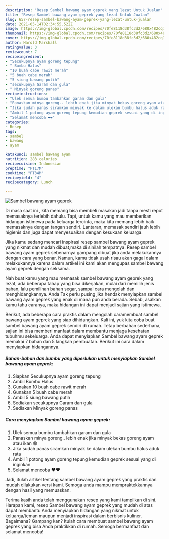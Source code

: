 ```yaml
---
description: "Resep Sambel bawang ayam geprek yang lezat Untuk Jualan"
title: "Resep Sambel bawang ayam geprek yang lezat Untuk Jualan"
slug: 657-resep-sambel-bawang-ayam-geprek-yang-lezat-untuk-jualan
date: 2021-05-14T02:34:55.522Z
image: https://img-global.cpcdn.com/recipes/70fe8118d38fc3d2/680x482cq70/sambel-bawang-ayam-geprek-foto-resep-utama.jpg
thumbnail: https://img-global.cpcdn.com/recipes/70fe8118d38fc3d2/680x482cq70/sambel-bawang-ayam-geprek-foto-resep-utama.jpg
cover: https://img-global.cpcdn.com/recipes/70fe8118d38fc3d2/680x482cq70/sambel-bawang-ayam-geprek-foto-resep-utama.jpg
author: Harold Marshall
ratingvalue: 3
reviewcount: 7
recipeingredient:
- "Secukupnya ayam goreng tepung"
- " Bumbu Halus"
- "10 buah cabe rawit merah"
- "5 buah cabe merah"
- "5 siung bawang putih"
- "secukupnya Garam dan gula"
- " Minyak goreng panas"
recipeinstructions:
- "Ulek semua bumbu tambahkan garam dan gula"
- "Panaskan minya goreng.. lebih enak jika minyak bekas goreng ayam atau ikan 😁"
- "Jika sudah panas siramkan minyak ke dalam ulekan bumbu halus aduk rata"
- "Ambil 1 potong ayam goreng tepung kemudian geprek sesuai yang di inginkan"
- "Selamat mencoba ❤️❤️"
categories:
- Resep
tags:
- sambel
- bawang
- ayam

katakunci: sambel bawang ayam 
nutrition: 283 calories
recipecuisine: Indonesian
preptime: "PT17M"
cooktime: "PT34M"
recipeyield: "4"
recipecategory: Lunch

---
```



![Sambel bawang ayam geprek](https://img-global.cpcdn.com/recipes/70fe8118d38fc3d2/680x482cq70/sambel-bawang-ayam-geprek-foto-resep-utama.jpg)

Di masa  saat ini , kita memang bisa membeli masakan jadi tanpa mesti repot memasaknya terlebih dahulu. Tapi, untuk kamu yang mau memberikan hidangan istimewa pada keluarga tercinta, maka kita memang lebih baik memasaknya dengan tangan sendiri. Lantaran, memasak sendiri jauh lebih higienis dan juga dapat menyesuaikan dengan kesukaan keluarga.

Jika kamu sedang mencari inspirasi resep sambel bawang ayam geprek yang nikmat dan mudah dibuat,maka di sinilah tempatnya. Resep sambel bawang ayam geprek  sebenarnya gampang dibuat jika anda melakukannya dengan cara yang benar. Namun, kamu tidak usah risau akan gagal dalam melakukannya 
karena dalam artikel ini kami akan mengupas sambel bawang ayam geprek dengan seksama.  



Nah buat kamu yang mau memasak sambel bawang ayam geprek yang lezat, ada beberapa tahap yang bisa dikerjakan, mulai dari memilih jenis bahan, lalu pemilihan bahan segar, sampai cara mengolah dan menghidangkannya. Anda Tak perlu pusing jika hendak menyiapkan sambel bawang ayam geprek yang enak di mana pun anda berada. Sebab, asalkan kamu  tahu caranya, maka hidangan ini dapat menjadi sajian yang istimewa.

Berikut, ada beberapa cara praktis  dalam mengolah caramembuat sambel bawang ayam geprek yang siap dihidangkan. Kali ini, yuk kita coba buat sambel bawang ayam geprek sendiri di rumah. Tetap berbahan sederhana, sajian ini bisa memberi manfaat dalam membantu menjaga kesehatan tubuhmu sekeluarga. Anda dapat menyiapkan Sambel bawang ayam geprek memakai 7 bahan dan 5 langkah pembuatan. Berikut ini cara dalam menyiapkan hidangannya.

<!--inarticleads1-->

##### Bahan-bahan dan bumbu yang diperlukan untuk menyiapkan Sambel bawang ayam geprek:

1. Siapkan Secukupnya ayam goreng tepung
1. Ambil  Bumbu Halus
1. Gunakan 10 buah cabe rawit merah
1. Gunakan 5 buah cabe merah
1. Ambil 5 siung bawang putih
1. Sediakan secukupnya Garam dan gula
1. Sediakan  Minyak goreng panas




<!--inarticleads2-->

##### Cara menyiapkan Sambel bawang ayam geprek:

1. Ulek semua bumbu tambahkan garam dan gula
1. Panaskan minya goreng.. lebih enak jika minyak bekas goreng ayam atau ikan 😁
1. Jika sudah panas siramkan minyak ke dalam ulekan bumbu halus aduk rata
1. Ambil 1 potong ayam goreng tepung kemudian geprek sesuai yang di inginkan
1. Selamat mencoba ❤️❤️




Jadi, itulah artikel tentang  sambel bawang ayam geprek  yang praktis dan mudah dilakukan versi kami. Semoga anda mampu mempraktekkannya dengan hasil yang memuaskan. 

Terima kasih anda telah menggunakan resep yang kami tampilkan di sini. Harapan kami, resep  Sambel bawang ayam geprek yang mudah di atas dapat membantu Anda menyiapkan hidangan yang nikmat untuk keluarga/teman maupun menjadi inspirasi dalam berbisnis kuliner. Bagaimana? Gampang kan? Itulah cara membuat sambel bawang ayam geprek yang bisa Anda praktikkan di rumah. Semoga bermanfaat dan selamat mencoba!

